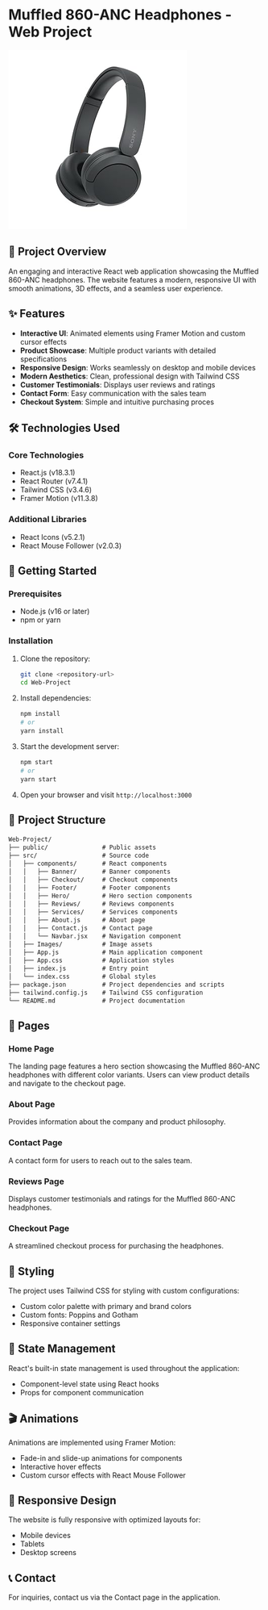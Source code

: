 # Muffled 860-ANC Headphones - Web Project

![Muffled 860-ANC Headphones](./src/Images/Black.jpg)

## 📜 Project Overview

An engaging and interactive React web application showcasing the Muffled 860-ANC headphones. The website features a modern, responsive UI with smooth animations, 3D effects, and a seamless user experience.

## ✨ Features

- **Interactive UI**: Animated elements using Framer Motion and custom cursor effects
- **Product Showcase**: Multiple product variants with detailed specifications
- **Responsive Design**: Works seamlessly on desktop and mobile devices
- **Modern Aesthetics**: Clean, professional design with Tailwind CSS
- **Customer Testimonials**: Displays user reviews and ratings
- **Contact Form**: Easy communication with the sales team
- **Checkout System**: Simple and intuitive purchasing proces

## 🛠️ Technologies Used

### Core Technologies
- React.js (v18.3.1)
- React Router (v7.4.1)
- Tailwind CSS (v3.4.6)
- Framer Motion (v11.3.8)

### Additional Libraries
- React Icons (v5.2.1)
- React Mouse Follower (v2.0.3)

## 🚀 Getting Started

### Prerequisites
- Node.js (v16 or later)
- npm or yarn

### Installation

1. Clone the repository:
   ```bash
   git clone <repository-url>
   cd Web-Project
   ```

2. Install dependencies:
   ```bash
   npm install
   # or 
   yarn install
   ```

3. Start the development server:
   ```bash
   npm start
   # or 
   yarn start
   ```

4. Open your browser and visit `http://localhost:3000`

## 📂 Project Structure

```
Web-Project/
├── public/               # Public assets
├── src/                  # Source code
│   ├── components/       # React components
│   │   ├── Banner/       # Banner components
│   │   ├── Checkout/     # Checkout components
│   │   ├── Footer/       # Footer components
│   │   ├── Hero/         # Hero section components
│   │   ├── Reviews/      # Reviews components
│   │   ├── Services/     # Services components
│   │   ├── About.js      # About page
│   │   ├── Contact.js    # Contact page
│   │   └── Navbar.jsx    # Navigation component
│   ├── Images/           # Image assets
│   ├── App.js            # Main application component
│   ├── App.css           # Application styles
│   ├── index.js          # Entry point
│   └── index.css         # Global styles
├── package.json          # Project dependencies and scripts
├── tailwind.config.js    # Tailwind CSS configuration
└── README.md             # Project documentation
```

## 📱 Pages

### Home Page
The landing page features a hero section showcasing the Muffled 860-ANC headphones with different color variants. Users can view product details and navigate to the checkout page.

### About Page
Provides information about the company and product philosophy.

### Contact Page
A contact form for users to reach out to the sales team.

### Reviews Page
Displays customer testimonials and ratings for the Muffled 860-ANC headphones.

### Checkout Page
A streamlined checkout process for purchasing the headphones.

## 🎨 Styling

The project uses Tailwind CSS for styling with custom configurations:
- Custom color palette with primary and brand colors
- Custom fonts: Poppins and Gotham
- Responsive container settings

## 🔄 State Management

React's built-in state management is used throughout the application:
- Component-level state using React hooks
- Props for component communication

## 🎬 Animations

Animations are implemented using Framer Motion:
- Fade-in and slide-up animations for components
- Interactive hover effects
- Custom cursor effects with React Mouse Follower

## 📱 Responsive Design

The website is fully responsive with optimized layouts for:
- Mobile devices
- Tablets
- Desktop screens

## 📞 Contact

For inquiries, contact us via the Contact page in the application. 